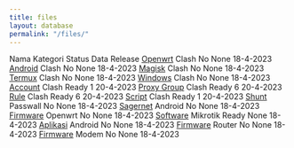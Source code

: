 ```yaml
---
title: files
layout: database
permalink: "/files/"
---
```

<thead>
  <tr>
    <th>Nama</th>
    <th>Kategori</th>
    <th>Status</th>
    <th>Data</th>
    <th>Release</th>
  </tr>
</thead>
<tbody>
  <tr>
    <td><a href="/clash-openwrt/">Openwrt</a></td>
    <td>Clash</td>
    <td>No</td>
    <td>None</td>
    <td>18-4-2023</td>       
  </tr>
  <tr>
    <td><a href="/clash-android/">Android</a></td>
    <td>Clash</td>
    <td>No</td>
    <td>None</td>
    <td>18-4-2023</td>       
  </tr>
  <tr>
    <td><a href="/clash-magisk/">Magisk</a></td>
    <td>Clash</td>
    <td>No</td>
    <td>None</td>
    <td>18-4-2023</td>       
  </tr>
  <tr>
    <td><a href="/clash-termux/">Termux</a></td>
    <td>Clash</td>
    <td>No</td>
    <td>None</td>
    <td>18-4-2023</td>       
  </tr>
  <tr>
    <td><a href="/clash-windows/">Windows</a></td>
    <td>Clash</td>
    <td>No</td>
    <td>None</td>
    <td>18-4-2023</td>       
  </tr>
  <tr>
    <td><a href="/account/">Account</a></td>
    <td>Clash</td>
    <td>Ready</td>
    <td>1</td>
    <td>20-4-2023</td>       
  </tr>
  <tr>
    <td><a href="/proxy-group/">Proxy Group</a></td>
    <td>Clash</td>
    <td>Ready</td>
    <td>6</td>
    <td>20-4-2023</td>       
  </tr>
  <tr>
    <td><a href="/rule/">Rule</a></td>
    <td>Clash</td>
    <td>Ready</td>
    <td>6</td>
    <td>20-4-2023</td>       
  </tr>
  <tr>
    <td><a href="/script/">Script</a></td>
    <td>Clash</td>
    <td>Ready</td>
    <td>1</td>
    <td>20-4-2023</td>       
  </tr>
  <tr>
    <td><a href="/shunt/">Shunt</a></td>
    <td>Passwall</td>
    <td>No</td>
    <td>None</td>
    <td>18-4-2023</td>       
  </tr>
  <tr>
    <td><a href="">Sagernet</a></td>
    <td>Android</td>
    <td>No</td>
    <td>None</td>
    <td>18-4-2023</td>       
  </tr>
  <tr>
    <td><a href="">Firmware</a></td>
    <td>Openwrt</td>
    <td>No</td>
    <td>None</td>
    <td>18-4-2023</td>       
  </tr>
  <tr>
    <td><a href="/files-mikrotik/">Software</a></td>
    <td>Mikrotik</td>
    <td>Ready</td>
    <td>None</td>
    <td>18-4-2023</td>       
  </tr>
  <tr>
    <td><a href="">Aplikasi</a></td>
    <td>Android</td>
    <td>No</td>
    <td>None</td>
    <td>18-4-2023</td>       
  </tr>
  <tr>
    <td><a href="">Firmware</a></td>
    <td>Router</td>
    <td>No</td>
    <td>None</td>
    <td>18-4-2023</td>       
  </tr>
  <tr>
    <td><a href="">Firmware</a></td>
    <td>Modem</td>
    <td>No</td>
    <td>None</td>
    <td>18-4-2023</td>       
  </tr>
</tbody>
